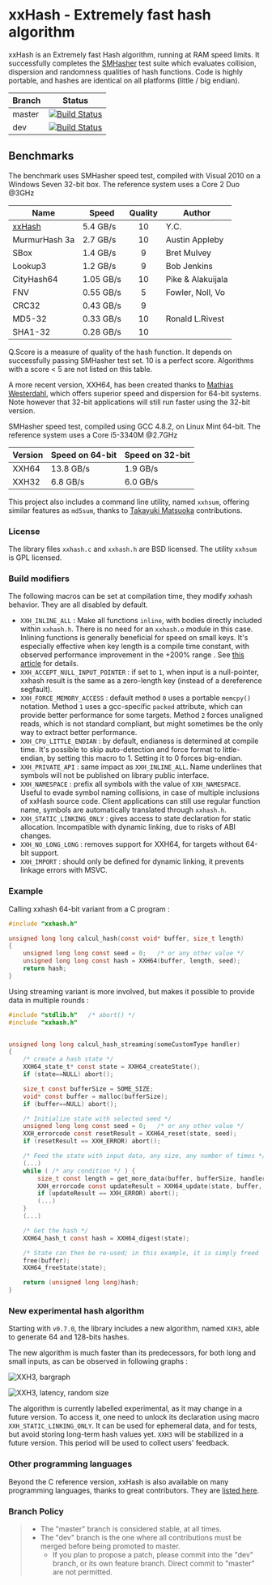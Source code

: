 xxHash - Extremely fast hash algorithm
======================================

xxHash is an Extremely fast Hash algorithm, running at RAM speed limits.
It successfully completes the [SMHasher](http://code.google.com/p/smhasher/wiki/SMHasher) test suite
which evaluates collision, dispersion and randomness qualities of hash functions.
Code is highly portable, and hashes are identical on all platforms (little / big endian).

|Branch      |Status   |
|------------|---------|
|master      | [![Build Status](https://travis-ci.org/Cyan4973/xxHash.svg?branch=master)](https://travis-ci.org/Cyan4973/xxHash?branch=master) |
|dev         | [![Build Status](https://travis-ci.org/Cyan4973/xxHash.svg?branch=dev)](https://travis-ci.org/Cyan4973/xxHash?branch=dev) |



Benchmarks
-------------------------

The benchmark uses SMHasher speed test, compiled with Visual 2010 on a Windows Seven 32-bit box.
The reference system uses a Core 2 Duo @3GHz


| Name          |   Speed  | Quality | Author           |
|---------------|----------|:-------:|------------------|
| [xxHash]      | 5.4 GB/s |   10    | Y.C.             |
| MurmurHash 3a | 2.7 GB/s |   10    | Austin Appleby   |
| SBox          | 1.4 GB/s |    9    | Bret Mulvey      |
| Lookup3       | 1.2 GB/s |    9    | Bob Jenkins      |
| CityHash64    | 1.05 GB/s|   10    | Pike & Alakuijala|
| FNV           | 0.55 GB/s|    5    | Fowler, Noll, Vo |
| CRC32         | 0.43 GB/s|    9    |                  |
| MD5-32        | 0.33 GB/s|   10    | Ronald L.Rivest  |
| SHA1-32       | 0.28 GB/s|   10    |                  |

[xxHash]: http://www.xxhash.com

Q.Score is a measure of quality of the hash function.
It depends on successfully passing SMHasher test set.
10 is a perfect score.
Algorithms with a score < 5 are not listed on this table.

A more recent version, XXH64, has been created thanks to [Mathias Westerdahl](https://github.com/JCash),
which offers superior speed and dispersion for 64-bit systems.
Note however that 32-bit applications will still run faster using the 32-bit version.

SMHasher speed test, compiled using GCC 4.8.2, on Linux Mint 64-bit.
The reference system uses a Core i5-3340M @2.7GHz

| Version    | Speed on 64-bit | Speed on 32-bit |
|------------|------------------|------------------|
| XXH64      | 13.8 GB/s        |  1.9 GB/s        |
| XXH32      |  6.8 GB/s        |  6.0 GB/s        |

This project also includes a command line utility, named `xxhsum`, offering similar features as `md5sum`,
thanks to [Takayuki Matsuoka](https://github.com/t-mat) contributions.


### License

The library files `xxhash.c` and `xxhash.h` are BSD licensed.
The utility `xxhsum` is GPL licensed.


### Build modifiers

The following macros can be set at compilation time,
they modify xxhash behavior. They are all disabled by default.

- `XXH_INLINE_ALL` : Make all functions `inline`, with bodies directly included within `xxhash.h`.
                     There is no need for an `xxhash.o` module in this case.
                     Inlining functions is generally beneficial for speed on small keys.
                     It's especially effective when key length is a compile time constant,
                     with observed performance improvement in the +200% range .
                     See [this article](https://fastcompression.blogspot.com/2018/03/xxhash-for-small-keys-impressive-power.html) for details.
- `XXH_ACCEPT_NULL_INPUT_POINTER` : if set to `1`, when input is a null-pointer,
                                    xxhash result is the same as a zero-length key
                                    (instead of a dereference segfault).
- `XXH_FORCE_MEMORY_ACCESS` : default method `0` uses a portable `memcpy()` notation.
                              Method `1` uses a gcc-specific `packed` attribute, which can provide better performance for some targets.
                              Method `2` forces unaligned reads, which is not standard compliant, but might sometimes be the only way to extract better performance.
- `XXH_CPU_LITTLE_ENDIAN` : by default, endianess is determined at compile time.
                            It's possible to skip auto-detection and force format to little-endian, by setting this macro to 1.
                            Setting it to 0 forces big-endian.
- `XXH_PRIVATE_API` : same impact as `XXH_INLINE_ALL`.
                      Name underlines that symbols will not be published on library public interface.
- `XXH_NAMESPACE` : prefix all symbols with the value of `XXH_NAMESPACE`.
                    Useful to evade symbol naming collisions,
                    in case of multiple inclusions of xxHash source code.
                    Client applications can still use regular function name,
                    symbols are automatically translated through `xxhash.h`.
- `XXH_STATIC_LINKING_ONLY` : gives access to state declaration for static allocation.
                              Incompatible with dynamic linking, due to risks of ABI changes.
- `XXH_NO_LONG_LONG` : removes support for XXH64,
                       for targets without 64-bit support.
- `XXH_IMPORT` : should only be defined for dynamic linking, it prevents linkage errors with MSVC.


### Example

Calling xxhash 64-bit variant from a C program :

```C
#include "xxhash.h"

unsigned long long calcul_hash(const void* buffer, size_t length)
{
    unsigned long long const seed = 0;   /* or any other value */
    unsigned long long const hash = XXH64(buffer, length, seed);
    return hash;
}
```

Using streaming variant is more involved, but makes it possible to provide data in multiple rounds :
```C
#include "stdlib.h"   /* abort() */
#include "xxhash.h"


unsigned long long calcul_hash_streaming(someCustomType handler)
{
    /* create a hash state */
    XXH64_state_t* const state = XXH64_createState();
    if (state==NULL) abort();

    size_t const bufferSize = SOME_SIZE;
    void* const buffer = malloc(bufferSize);
    if (buffer==NULL) abort();

    /* Initialize state with selected seed */
    unsigned long long const seed = 0;   /* or any other value */
    XXH_errorcode const resetResult = XXH64_reset(state, seed);
    if (resetResult == XXH_ERROR) abort();

    /* Feed the state with input data, any size, any number of times */
    (...)
    while ( /* any condition */ ) {
        size_t const length = get_more_data(buffer, bufferSize, handler);   
        XXH_errorcode const updateResult = XXH64_update(state, buffer, length);
        if (updateResult == XXH_ERROR) abort();
        (...)
    }
    (...)

    /* Get the hash */
    XXH64_hash_t const hash = XXH64_digest(state);

    /* State can then be re-used; in this example, it is simply freed  */
    free(buffer);
    XXH64_freeState(state);

    return (unsigned long long)hash;
}
```

### New experimental hash algorithm

Starting with `v0.7.0`, the library includes a new algorithm, named `XXH3`,
able to generate 64 and 128-bits hashes.

The new algorithm is much faster than its predecessors,
for both long and small inputs,
as can be observed in following graphs :

![XXH3, bargraph](https://github.com/Cyan4973/xxHash/releases/download/graphs/H_bandwidth_bargraph.png)

![XXH3, latency, random size](https://github.com/Cyan4973/xxHash/releases/download/graphs/H_latency_randomS.png)

The algorithm is currently labelled experimental, as it may change in a future version.
To access it, one need to unlock its declaration using macro `XXH_STATIC_LINKING_ONLY`.
It can be used for ephemeral data, and for tests, but avoid storing long-term hash values yet.
`XXH3` will be stabilized in a future version.
This period will be used to collect users' feedback.


### Other programming languages

Beyond the C reference version,
xxHash is also available on many programming languages,
thanks to great contributors.
They are [listed here](http://www.xxhash.com/#other-languages).


### Branch Policy

> - The "master" branch is considered stable, at all times.
> - The "dev" branch is the one where all contributions must be merged
    before being promoted to master.
>   + If you plan to propose a patch, please commit into the "dev" branch,
      or its own feature branch.
      Direct commit to "master" are not permitted.
